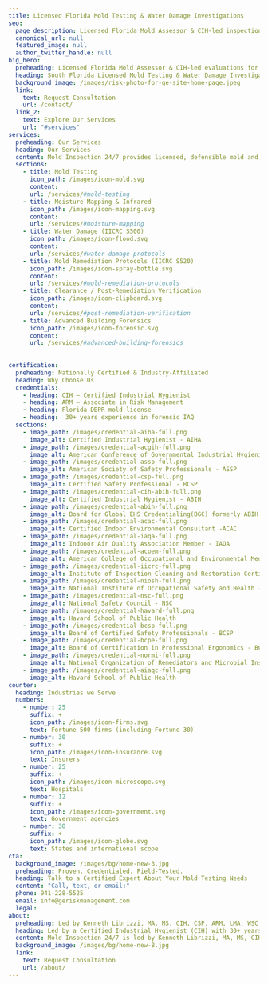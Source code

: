 ```yaml
---
title: Licensed Florida Mold Testing & Water Damage Investigations
seo:
  page_description: Licensed Florida Mold Assessor & CIH-led inspections for mold, water damage, and IAQ. Defensible reports trusted by homeowners, insurers, and attorneys.
  canonical_url: null
  featured_image: null
  author_twitter_handle: null
big_hero:
  preheading: Licensed Florida Mold Assessor & CIH-led evaluations for homes, businesses, and insurance.
  heading: South Florida Licensed Mold Testing & Water Damage Investigations
  background_image: /images/risk-photo-for-ge-site-home-page.jpeg
  link:
    text: Request Consultation
    url: /contact/
  link_2:
    text: Explore Our Services
    url: "#services"
services:
  preheading: Our Services
  heading: Our Services
  content: Mold Inspection 24/7 provides licensed, defensible mold and water damage evaluations across South Florida. Our inspections are led by a Certified Industrial Hygienist (CIH) and Licensed Florida Mold Assessor, ensuring your results stand up for real estate, insurance, or litigation.
  sections:
    - title: Mold Testing 
      icon_path: /images/icon-mold.svg
      content: 
      url: /services/#mold-testing
    - title: Moisture Mapping & Infrared
      icon_path: /images/icon-mapping.svg
      content: 
      url: /services/#moisture-mapping
    - title: Water Damage (IICRC S500)
      icon_path: /images/icon-flood.svg
      content: 
      url: /services/#water-damage-protocols
    - title: Mold Remediation Protocols (IICRC S520)
      icon_path: /images/icon-spray-bottle.svg
      content: 
      url: /services/#mold-remediation-protocols
    - title: Clearance / Post-Remediation Verification
      icon_path: /images/icon-clipboard.svg
      content: 
      url: /services/#post-remediation-verification
    - title: Advanced Building Forensics
      icon_path: /images/icon-forensic.svg
      content:
      url: /services/#advanced-building-forensics
    
      
certification:
  preheading: Nationally Certified & Industry-Affiliated
  heading: Why Choose Us
  credentials:
    - heading: CIH – Certified Industrial Hygienist
    - heading: ARM – Associate in Risk Management
    - heading: Florida DBPR mold license
    - heading:  30+ years experience in forensic IAQ
  sections:
    - image_path: /images/credential-aiha-full.png
      image_alt: Certified Industrial Hygienist - AIHA
    - image_path: /images/credential-acgih-full.png
      image_alt: American Conference of Governmental Industrial Hygienists - ACGIH
    - image_path: /images/credential-assp-full.png
      image_alt: American Society of Safety Professionals - ASSP
    - image_path: /images/credential-csp-full.png
      image_alt: Certified Safety Professional - BCSP
    - image_path: /images/credential-cih-abih-full.png
      image_alt: Certified Industrial Hygienist - ABIH
    - image_path: /images/credential-abih-full.png
      image_alt: Board for Global EHS Credentialing(BGC) formerly ABIH
    - image_path: /images/credential-acac-full.png
      image_alt: Certified Indoor Environmental Consultant -ACAC
    - image_path: /images/credential-iaqa-full.png
      image_alt: Indooor Air Quality Association Member - IAQA
    - image_path: /images/credential-acoem-full.png
      image_alt: American College of Occupational and Environmental Medicine - ACOEM
    - image_path: /images/credential-iicrc-full.png
      image_alt: Institute of Inspection Cleaning and Restoration Certification - IICRC
    - image_path: /images/credential-niosh-full.png
      image_alt: National Institute of Occupational Safety and Health - NIOSH
    - image_path: /images/credential-nsc-full.png
      image_alt: National Safety Council - NSC
    - image_path: /images/credential-havard-full.png
      image_alt: Havard School of Public Health
    - image_path: /images/credential-bcsp-full.png
      image_alt: Board of Certified Safety Professionals - BCSP
    - image_path: /images/credential-bcpe-full.png
      image_alt: Board of Certification in Professional Ergonomics - BCPE
    - image_path: /images/credential-normi-full.png
      image_alt: National Organization of Remediators and Microbial Inspectors - NORMI
    - image_path: /images/credential-aiaqc-full.png
      image_alt: Havard School of Public Health
counter:
  heading: Industries we Serve
  numbers:
    - number: 25
      suffix: +
      icon_path: /images/icon-firms.svg
      text: Fortune 500 firms (including Fortune 30)
    - number: 30
      suffix: +
      icon_path: /images/icon-insurance.svg
      text: Insurers
    - number: 25
      suffix: +
      icon_path: /images/icon-microscope.svg
      text: Hospitals
    - number: 12
      suffix: +
      icon_path: /images/icon-government.svg
      text: Government agencies
    - number: 38
      suffix: +
      icon_path: /images/icon-globe.svg
      text: States and international scope
cta:
  background_image: /images/bg/home-new-3.jpg
  preheading: Proven. Credentialed. Field-Tested.
  heading: Talk to a Certified Expert About Your Mold Testing Needs
  content: "Call, text, or email:"
  phone: 941-228-5525
  email: info@geriskmanagement.com
  legal: 
about:
  preheading: Led by Kenneth Librizzi, MA, MS, CIH, CSP, ARM, LMA, WSC
  heading: Led by a Certified Industrial Hygienist (CIH) with 30+ years of experience
  content: Mold Inspection 24/7 is led by Kenneth Librizzi, MA, MS, CIH, CSP, ARM, LMA, WSC — a Certified Industrial Hygienist and Licensed Florida Mold Assessor with more than 30 years of experience. We combine technical expertise with practical, standards-based inspections. Unlike many firms, we don’t just collect samples — we interpret results so you can act with confidence. Our history includes thousands of mold and IAQ projects for homes, businesses, schools, healthcare facilities, and insurers across South Florida.
  background_image: /images/bg/home-new-8.jpg
  link:
    text: Request Consultation
    url: /about/
---
```

